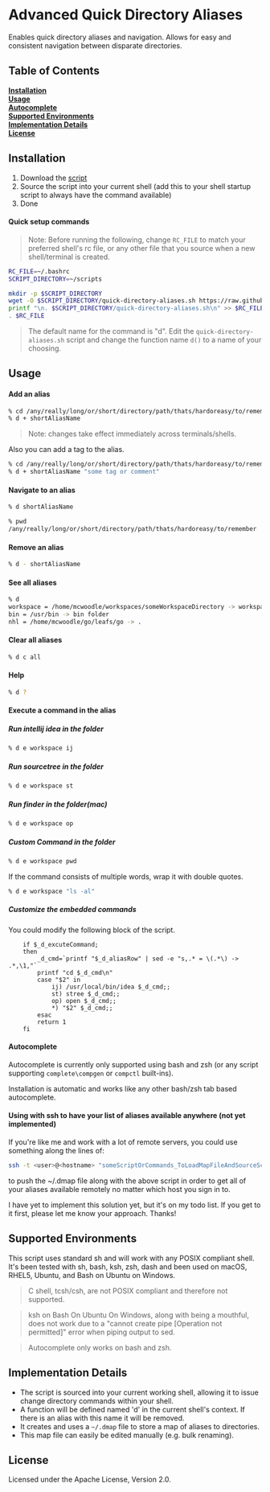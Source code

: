 # Advanced Quick Directory Aliases

Enables quick directory aliases and navigation. Allows for easy and consistent navigation between disparate directories.

## Table of Contents
**[Installation](#installation)**<br>
**[Usage](#usage)**<br>
**[Autocomplete](#autocomplete)**<br>
**[Supported Environments](#supported-environments)**<br>
**[Implementation Details](#implementation-details)**<br>
**[License](#license)**<br>


## Installation

1. Download the [script](https://github.com/dakoo/shell-directory-management/blob/master/quick-directory-aliases.sh)
1. Source the script into your current shell (add this to your shell startup script to always have the command available)
1. Done

#### Quick setup commands

> Note: Before running the following, change `RC_FILE` to match your preferred shell's rc file, or any other file that you source when a new shell/terminal is created.

```bash
RC_FILE=~/.bashrc
SCRIPT_DIRECTORY=~/scripts

mkdir -p $SCRIPT_DIRECTORY
wget -O $SCRIPT_DIRECTORY/quick-directory-aliases.sh https://raw.githubusercontent.com/mcwoodle/shell-directory-management/master/quick-directory-aliases.sh
printf "\n. $SCRIPT_DIRECTORY/quick-directory-aliases.sh\n" >> $RC_FILE
. $RC_FILE
```

> The default name for the command is "d". Edit the `quick-directory-aliases.sh` script and change the function name `d()` to a name of your choosing.

## Usage

#### Add an alias
```bash
% cd /any/really/long/or/short/directory/path/thats/hardoreasy/to/remember
% d + shortAliasName
```
> Note: changes take effect immediately across terminals/shells.

Also you can add a tag to the alias.

```bash
% cd /any/really/long/or/short/directory/path/thats/hardoreasy/to/remember
% d + shortAliasName "some tag or comment"
```

#### Navigate to an alias
```bash
% d shortAliasName

% pwd
/any/really/long/or/short/directory/path/thats/hardoreasy/to/remember
```

#### Remove an alias
```bash
% d - shortAliasName
```

#### See all aliases
```bash
% d
workspace = /home/mcwoodle/workspaces/someWorkspaceDirectory -> workspace
bin = /usr/bin -> bin folder
nhl = /home/mcwoodle/go/leafs/go -> .
```

#### Clear all aliases

```bash
% d c all
```

#### Help 

```bash
% d ?
```

#### Execute a command in the alias

##### Run intellij idea in the folder

```bash
% d e workspace ij
```

##### Run sourcetree in the folder

```bash
% d e workspace st
```

##### Run finder in the folder(mac)

```bash
% d e workspace op
```

##### Custom Command in the folder

```bash
% d e workspace pwd
```

If the command consists of multiple words, wrap it with double quotes.

```bash
% d e workspace "ls -al"
```

##### Customize the embedded commands

You could modify the following block of the script.

```
    if $_d_excuteCommand;
    then
        _d_cmd=`printf "$_d_aliasRow" | sed -e "s,.* = \(.*\) -> .*,\1,"`
        printf "cd $_d_cmd\n"
        case "$2" in
            ij) /usr/local/bin/idea $_d_cmd;;
            st) stree $_d_cmd;;
            op) open $_d_cmd;;          
            *) "$2" $_d_cmd;;
        esac
        return 1
    fi
```

#### Autocomplete

Autocomplete is currently only supported using bash and zsh (or any script supporting `complete\compgen` or `compctl` built-ins).

Installation is automatic and works like any other bash/zsh tab based autocomplete.

#### Using with ssh to have your list of aliases available anywhere (not yet implemented)

If you're like me and work with a lot of remote servers, you could use something along the lines of:
```bash
ssh -t <user>@<hostname> "someScriptOrCommands_ToLoadMapFileAndSourceScript; zsh"
```
to push the ~/.dmap file along with the above script in order to get all of your aliases available remotely no matter which host you sign in to.

I have yet to implement this solution yet, but it's on my todo list.  If you get to it first, please let me know your approach.  Thanks!

## Supported Environments

This script uses standard sh and will work with any POSIX compliant shell. It's been tested with sh, bash, ksh, zsh, dash and been used on macOS, RHEL5, Ubuntu, and Bash on Ubuntu on Windows.

> C shell, tcsh/csh, are not POSIX compliant and therefore not supported.

> ksh on Bash On Ubuntu On Windows, along with being a mouthful, does not work due to a "cannot create pipe [Operation not permitted]" error when piping output to sed. 

> Autocomplete only works on bash and zsh.

## Implementation Details
* The script is sourced into your current working shell, allowing it to issue change directory commands within your shell.
* A function will be defined named 'd' in the current shell's context. If there is an alias with this name it will be removed.
* It creates and uses a `~/.dmap` file to store a map of aliases to directories.
* This map file can easily be edited manually (e.g. bulk renaming).

## License
Licensed under the Apache License, Version 2.0.
